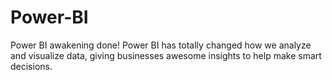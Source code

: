 # Power-BI
Power BI awakening done! Power BI has totally changed how we analyze and visualize data, giving businesses awesome insights to help make smart decisions.
